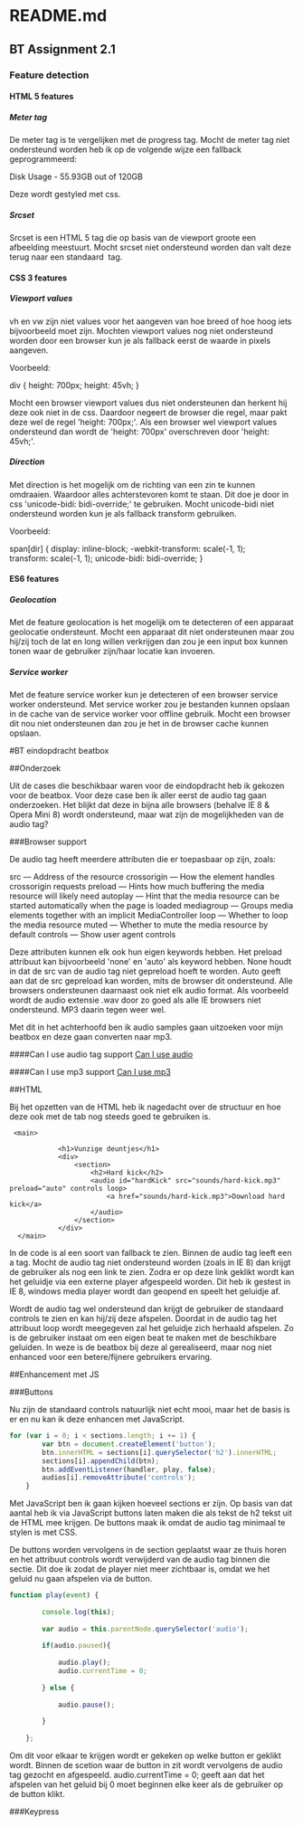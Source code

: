 <h1> README.md </h1>

<h2> BT Assignment 2.1 </h2>

<h3> Feature detection </h3> 

<h4> HTML 5 features </h4> 

<h5> Meter tag </h5> 

<p>
  De meter tag is te vergelijken met de progress tag. 
  Mocht de meter tag niet ondersteund worden heb ik 
  op de volgende wijze een fallback geprogrammeerd:
  
  <div class="meter-gauge">
    <span style="width: 46.42%;">Disk Usage - 55.93GB out of 120GB</span>
  </div>
  
  Deze wordt gestyled met css. 
</p>
  
<h5> Srcset </h5> 

<p>
  Srcset is een HTML 5 tag die op basis van de viewport groote een afbeelding meestuurt. 
  Mocht srcset niet ondersteund worden dan valt deze terug naar een standaard <img> tag.
</p> 

<h4> CSS 3 features </h4> 

<h5> Viewport values </h5> 

<p> 
  vh en vw zijn niet values voor het aangeven van hoe breed of hoe hoog iets bijvoorbeeld moet zijn. 
  Mochten viewport values nog niet ondersteund worden door een browser kun je als fallback eerst de 
  waarde in pixels aangeven. 
  
  Voorbeeld: 
  
  div { 
    height: 700px;
    height: 45vh;
  }
  
  Mocht een browser viewport values dus niet ondersteunen dan herkent hij deze ook niet in de css. 
  Daardoor negeert de browser die regel, maar pakt deze wel de regel 'height: 700px;'. Als een browser 
  wel viewport values ondersteund dan wordt de 'height: 700px' overschreven door 'height: 45vh;'. 
</p>

<h5> Direction </h5> 

<p>
  Met direction is het mogelijk om de richting van een zin te kunnen omdraaien. Waardoor alles achterstevoren 
  komt te staan. Dit doe je door in css 'unicode-bidi: bidi-override;' te gebruiken. Mocht unicode-bidi niet 
  ondersteund worden kun je als fallback transform gebruiken. 
  
  Voorbeeld: 
  
  span[dir] {
    display: inline-block; 
    -webkit-transform: scale(-1, 1);  
    transform: scale(-1, 1); 
    unicode-bidi: bidi-override;
  }
</p>

<h4> ES6 features </h4>

<h5> Geolocation </h5>

<p>
  Met de feature geolocation is het mogelijk om te detecteren of een apparaat geolocatie ondersteunt. 
  Mocht een apparaat dit niet ondersteunen maar zou hij/zij toch de lat en long willen verkrijgen 
  dan zou je een input box kunnen tonen waar de gebruiker zijn/haar locatie kan invoeren. 
</p>

<h5> Service worker </h5>

<p>
  Met de feature service worker kun je detecteren of een browser service worker ondersteund. 
  Met service worker zou je bestanden kunnen opslaan in de cache van de service worker voor 
  offline gebruik. Mocht een browser dit nou niet ondersteunen dan zou je het in de browser 
  cache kunnen opslaan.
</p>

#BT eindopdracht beatbox

##Onderzoek

Uit de cases die beschikbaar waren voor de eindopdracht heb ik gekozen voor de beatbox.
Voor deze case ben ik aller eerst de audio tag gaan onderzoeken. Het blijkt dat deze in bijna alle browsers (behalve IE 8 & Opera Mini 8) wordt ondersteund, maar wat zijn de mogelijkheden van de audio tag?

###Browser support

De audio tag heeft meerdere attributen die er toepasbaar op zijn, zoals: 

src — Address of the resource
crossorigin — How the element handles crossorigin requests
preload — Hints how much buffering the media resource will likely need
autoplay — Hint that the media resource can be started automatically when the page is loaded
mediagroup — Groups media elements together with an implicit MediaController
loop — Whether to loop the media resource
muted — Whether to mute the media resource by default
controls — Show user agent controls

Deze attributen kunnen elk ook hun eigen keywords hebben. Het preload attribuut kan bijvoorbeeld 'none' en 'auto' als keyword hebben. None houdt in dat de src van de audio tag niet gepreload hoeft te worden. Auto geeft aan dat de src gepreload kan worden, mits de browser dit ondersteund. Alle browsers ondersteunen daarnaast ook niet elk audio format. Als voorbeeld wordt de audio extensie .wav door zo goed als alle IE browsers niet ondersteund. MP3 daarin tegen weer wel. 

Met dit in het achterhoofd ben ik audio samples gaan uitzoeken voor mijn beatbox en deze gaan converten naar mp3. 

####Can I use audio tag support
[Can I use audio](http://caniuse.com/#feat=audio "Audio")

####Can I use mp3 support
[Can I use mp3](http://caniuse.com/#feat=mp3 "MP3")

##HTML

Bij het opzetten van de HTML heb ik nagedacht over de structuur en hoe deze ook met de tab nog steeds goed te gebruiken is. 

```
 <main>
            
            <h1>Vunzige deuntjes</h1>
            <div>
                <section>
                    <h2>Hard kick</h2>
                    <audio id="hardKick" src="sounds/hard-kick.mp3" preload="auto" controls loop>
                        <a href="sounds/hard-kick.mp3">Download hard kick</a>
                    </audio>
                </section>
            </div>
  </main>
```

In de code is al een soort van fallback te zien. Binnen de audio tag leeft een a tag. Mocht de audio tag niet ondersteund worden (zoals in IE 8) dan krijgt de gebruiker als nog een link te zien. Zodra er op deze link geklikt wordt kan het geluidje via een externe player afgespeeld worden. Dit heb ik gestest in IE 8, windows media player wordt dan geopend en speelt het geluidje af. 

Wordt de audio tag wel ondersteund dan krijgt de gebruiker de standaard controls te zien en kan hij/zij deze afspelen. Doordat in de audio tag het attribuut loop wordt meegegeven zal het geluidje zich herhaald afspelen. Zo is de gebruiker instaat om een eigen beat te maken met de beschikbare geluiden. In weze is de beatbox bij deze al gerealiseerd, maar nog niet enhanced voor een betere/fijnere gebruikers ervaring. 

##Enhancement met JS

###Buttons

Nu zijn de standaard controls natuurlijk niet echt mooi, maar het de basis is er en nu kan ik deze enhancen met JavaScript. 

```javascript
for (var i = 0; i < sections.length; i += 1) {
        var btn = document.createElement('button');
        btn.innerHTML = sections[i].querySelector('h2').innerHTML;
        sections[i].appendChild(btn);
        btn.addEventListener(handler, play, false);
        audios[i].removeAttribute('controls');
    }
```

Met JavaScript ben ik gaan kijken hoeveel sections er zijn. Op basis van dat aantal heb ik via JavaScript buttons laten maken die als tekst de h2 tekst uit de HTML mee krijgen. De buttons maak ik omdat de audio tag minimaal te stylen is met CSS. 

De buttons worden vervolgens in de section geplaatst waar ze thuis horen en het attribuut controls wordt verwijderd van de audio tag binnen die sectie. Dit doe ik zodat de player niet meer zichtbaar is, omdat we het geluid nu gaan afspelen via de button. 

```javascript
function play(event) {
        
        console.log(this);
        
        var audio = this.parentNode.querySelector('audio');
        
        if(audio.paused){
            
            audio.play();
            audio.currentTime = 0;
            
        } else {
            
            audio.pause();
            
        }
        
    };
```
Om dit voor elkaar te krijgen wordt er gekeken op welke button er geklikt wordt. Binnen de scetion waar de button in zit wordt vervolgens de audio tag gezocht en afgespeeld. audio.currentTime = 0; geeft aan dat het afspelen van het geluid bij 0 moet beginnen elke keer als de gebruiker op de button klikt. 

###Keypress

    
    
    
    
    
    
    
    
    






  
